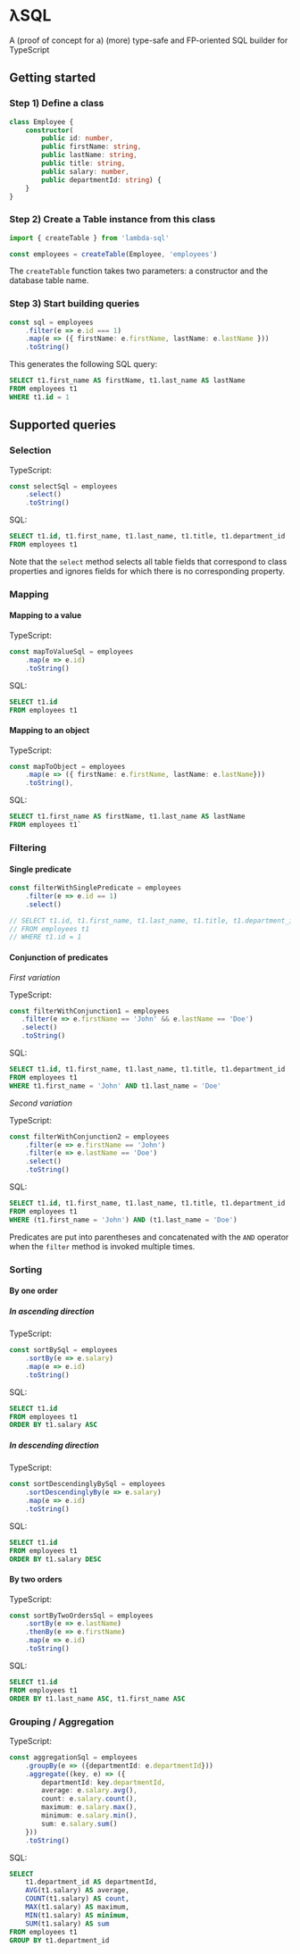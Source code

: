 # λSQL

A (proof of concept for a) (more) type-safe and FP-oriented SQL builder for TypeScript

## Getting started

### Step 1) Define a class

```typescript
class Employee {
    constructor(
        public id: number,
        public firstName: string,
        public lastName: string,
        public title: string,
        public salary: number,
        public departmentId: string) {
    }
}
```

### Step 2) Create a Table instance from this class

```typescript
import { createTable } from 'lambda-sql'

const employees = createTable(Employee, 'employees')
```

The `createTable` function takes two parameters: a constructor and the database table name.

### Step 3) Start building queries

```typescript
const sql = employees
    .filter(e => e.id === 1)
    .map(e => ({ firstName: e.firstName, lastName: e.lastName }))
    .toString()
```

This generates the following SQL query:

```sql
SELECT t1.first_name AS firstName, t1.last_name AS lastName
FROM employees t1
WHERE t1.id = 1
```

## Supported queries

### Selection

TypeScript:
```typescript
const selectSql = employees
    .select()
    .toString()
``` 

SQL:
```sql
SELECT t1.id, t1.first_name, t1.last_name, t1.title, t1.department_id
FROM employees t1
```

Note that the `select` method selects all table fields that correspond to class properties and ignores fields for which there is no corresponding property.

### Mapping

#### Mapping to a value

TypeScript:
```typescript
const mapToValueSql = employees
    .map(e => e.id)
    .toString()
```

SQL:
```sql
SELECT t1.id
FROM employees t1
```  

#### Mapping to an object
TypeScript:
```typescript
const mapToObject = employees
    .map(e => ({ firstName: e.firstName, lastName: e.lastName}))
    .toString(),
```

SQL:
```sql
SELECT t1.first_name AS firstName, t1.last_name AS lastName
FROM employees t1`
```

### Filtering

#### Single predicate
```typescript
const filterWithSinglePredicate = employees
    .filter(e => e.id == 1)
    .select()

// SELECT t1.id, t1.first_name, t1.last_name, t1.title, t1.department_id
// FROM employees t1
// WHERE t1.id = 1
```

#### Conjunction of predicates

*First variation*

TypeScript:
```typescript
const filterWithConjunction1 = employees
   .filter(e => e.firstName == 'John' && e.lastName == 'Doe')
   .select()
   .toString()
```

SQL:
```sql
SELECT t1.id, t1.first_name, t1.last_name, t1.title, t1.department_id
FROM employees t1
WHERE t1.first_name = 'John' AND t1.last_name = 'Doe'
```

*Second variation*

TypeScript:
```typescript
const filterWithConjunction2 = employees
    .filter(e => e.firstName == 'John')
    .filter(e => e.lastName == 'Doe')
    .select()
    .toString()
````

SQL:
```sql
SELECT t1.id, t1.first_name, t1.last_name, t1.title, t1.department_id
FROM employees t1
WHERE (t1.first_name = 'John') AND (t1.last_name = 'Doe')
```

Predicates are put into parentheses and concatenated with the `AND` operator when the `filter` method is invoked multiple times.

### Sorting

#### By one order

##### In ascending direction

TypeScript:
```typescript
const sortBySql = employees
    .sortBy(e => e.salary)
    .map(e => e.id)
    .toString()
```

SQL:
```sql
SELECT t1.id
FROM employees t1
ORDER BY t1.salary ASC
```

##### In descending direction

TypeScript:
```typescript
const sortDescendinglyBySql = employees
    .sortDescendinglyBy(e => e.salary)
    .map(e => e.id)
    .toString()
```

SQL:
```sql
SELECT t1.id
FROM employees t1
ORDER BY t1.salary DESC
```

#### By two orders

TypeScript:
```typescript
const sortByTwoOrdersSql = employees
    .sortBy(e => e.lastName)
    .thenBy(e => e.firstName)
    .map(e => e.id)
    .toString()
```

SQL:
```sql
SELECT t1.id
FROM employees t1
ORDER BY t1.last_name ASC, t1.first_name ASC
```

### Grouping / Aggregation

TypeScript:
```typescript
const aggregationSql = employees
    .groupBy(e => ({departmentId: e.departmentId}))
    .aggregate((key, e) => ({
        departmentId: key.departmentId,
        average: e.salary.avg(),
        count: e.salary.count(),
        maximum: e.salary.max(),
        minimum: e.salary.min(),
        sum: e.salary.sum()
    }))
    .toString()
```

SQL:
```sql
SELECT
    t1.department_id AS departmentId,
    AVG(t1.salary) AS average,
    COUNT(t1.salary) AS count,
    MAX(t1.salary) AS maximum,
    MIN(t1.salary) AS minimum,
    SUM(t1.salary) AS sum
FROM employees t1
GROUP BY t1.department_id
```